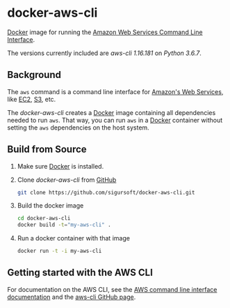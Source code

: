 docker-aws-cli
==============

[Docker](https://www.docker.com) image for running the [Amazon Web Services Command Line Interface](http://aws.amazon.com/cli/).

The versions currently included are *aws-cli 1.16.181* on *Python 3.6.7*.

Background
----------

The `aws` command is a command line interface for [Amazon's Web Services](http://aws.amazon.com),
like [EC2](http://aws.amazon.com/ec2), [S3](http://aws.amazon.com/s3/), etc.

The _docker-aws-cli_ creates a [Docker](https://www.docker.com) image containing all dependencies needed to run `aws`. That way, you can run `aws` in a [Docker](https://www.docker.com) container without setting the `aws` dependencies on the host system.

Build from Source
-----------------

1. Make sure [Docker](https://www.docker.com) is installed.
3. Clone _docker-aws-cli_ from [GitHub](https://github.com/sigursoft/docker-aws-cli)

   ```bash
   git clone https://github.com/sigursoft/docker-aws-cli.git
   ```
4. Build the docker image

   ```bash
   cd docker-aws-cli
   docker build -t="my-aws-cli" .
   ```

5. Run a docker container with that image

   ```bash
   docker run -t -i my-aws-cli
   ```

Getting started with the AWS CLI
--------------------------------

For documentation on the AWS CLI, see the [AWS command line interface documentation](http://aws.amazon.com/documentation/cli/) and the [aws-cli GitHub page](https://github.com/aws/aws-cli).
